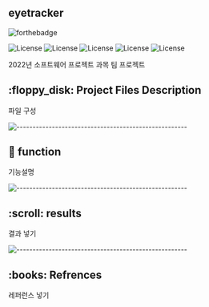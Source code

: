 ## eyetracker

![forthebadge](https://forthebadge.com/images/badges/made-with-python.svg) 

![License](https://img.shields.io/badge/python-3.9-brightgreen) ![License](https://img.shields.io/badge/django-4.0.3-brightgreen) ![License](https://img.shields.io/badge/cv2-4.5.5-brightgreen) ![License](https://img.shields.io/badge/torch-1.11.0-brightgreen) ![License](https://img.shields.io/badge/lisence-MIT-brightgreen)


2022년 소프트웨어 프로젝트 과목 팀 프로젝트
 
 <h2> :floppy_disk: Project Files Description</h2>

<p>파일 구성</p>

![-----------------------------------------------------](https://raw.githubusercontent.com/andreasbm/readme/master/assets/lines/rainbow.png)

## :book: function

기능설명


![-----------------------------------------------------](https://raw.githubusercontent.com/andreasbm/readme/master/assets/lines/rainbow.png)

<h2> :scroll: results</h2>

결과 넣기


![-----------------------------------------------------](https://raw.githubusercontent.com/andreasbm/readme/master/assets/lines/rainbow.png)

<h2> :books: Refrences</h2>
레퍼런스 넣기




